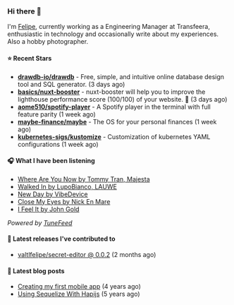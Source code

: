 ### Hi there 👋

I'm [Felipe](https://felipevm.com), currently working as a Engineering Manager at Transfeera, enthusiastic in technology and occasionally write about my experiences. Also a hobby photographer.

#### ⭐ Recent Stars
- **[drawdb-io/drawdb](https://github.com/drawdb-io/drawdb)** - Free, simple, and intuitive online database design tool and SQL generator. (3 days ago)
- **[basics/nuxt-booster](https://github.com/basics/nuxt-booster)** - nuxt-booster will help you to improve the lighthouse performance score (100/100) of your website. 🚀 (3 days ago)
- **[aome510/spotify-player](https://github.com/aome510/spotify-player)** - A Spotify player in the terminal with full feature parity (1 week ago)
- **[maybe-finance/maybe](https://github.com/maybe-finance/maybe)** - The OS for your personal finances (1 week ago)
- **[kubernetes-sigs/kustomize](https://github.com/kubernetes-sigs/kustomize)** - Customization of kubernetes YAML configurations (1 week ago)

#### 🎧 What I have been listening
- [Where Are You Now by Tommy Tran, Majesta](https://open.spotify.com/track/05Xkiol19STPAebi5vCCeP)
- [Walked In by LupoBianco, LAUWE](https://open.spotify.com/track/0RYxiZWFrxlP5dUnsjSoe3)
- [New Day by VibeDevice](https://open.spotify.com/track/5wGgt3NKZN2A4U0N3tnmq0)
- [Close My Eyes by Nick En Mare](https://open.spotify.com/track/4Dh2eeHgV5z4KycDFu96Sv)
- [I Feel It by John Gold](https://open.spotify.com/track/55cWblazmypascy4N82N4V)

_Powered by [TuneFeed](https://tunefeed.app?ref=valtlfelipe-gh-profile)_ 

#### 🚀 Latest releases I've contributed to


- [valtlfelipe/secret-editor @ 0.0.2](https://github.com/valtlfelipe/secret-editor/releases/tag/0.0.2) (2 months ago)

#### 📄 Latest blog posts
- [Creating my first mobile app](https://felipevm.com/posts/creating-my-first-mobile-app/) (4 years ago)
- [Using Sequelize With Hapijs](https://felipevm.com/posts/using-sequelize-with-hapijs/) (5 years ago)
